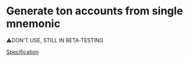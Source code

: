 # Generate ton accounts from single mnemonic
⚠️DON'T USE, STILL IN BETA-TESTING

[Specification](../../SPECIFICATION.md)
